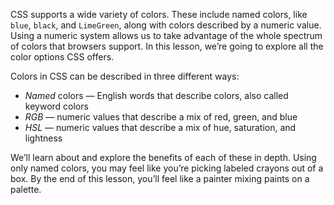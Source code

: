 CSS supports a wide variety of colors. These include named colors, like `blue`, `black`, and `LimeGreen`, along with colors described by a numeric value. Using a numeric system allows us to take advantage of the whole spectrum of colors that browsers support. In this lesson, we’re going to explore all the color options CSS offers.

Colors in CSS can be described in three different ways:

* *Named* colors — English words that describe colors, also called keyword colors
* *RGB* — numeric values that describe a mix of red, green, and blue
* *HSL* — numeric values that describe a mix of hue, saturation, and lightness

We’ll learn about and explore the benefits of each of these in depth. Using only named colors, you may feel like you’re picking labeled crayons out of a box. By the end of this lesson, you’ll feel like a painter mixing paints on a palette.